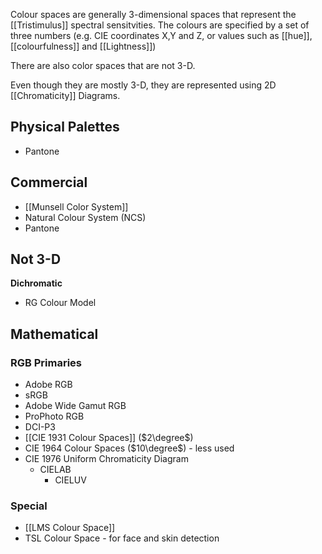 Colour spaces are generally 3-dimensional spaces that represent the [[Tristimulus]] spectral sensitvities.
The colours are specified by a set of three numbers (e.g. CIE coordinates X,Y and Z, or values such as [[hue]], [[colourfulness]] and [[Lightness]])

There are also color spaces that are not 3-D.

Even though they are mostly 3-D, they are represented using 2D [[Chromaticity]] Diagrams.

## Physical Palettes
- Pantone
## Commercial
- [[Munsell Color System]]
- Natural Colour System (NCS)
- Pantone
## Not 3-D
**Dichromatic**
- RG Colour Model
## Mathematical
### RGB Primaries
- Adobe RGB
- sRGB
- Adobe Wide Gamut RGB
- ProPhoto RGB
- DCI-P3
- [[CIE 1931 Colour Spaces]] ($2\degree$)
- CIE 1964 Colour Spaces ($10\degree$) - less used
- CIE 1976 Uniform Chromaticity Diagram
	- CIELAB
		- CIELUV
### Special
- [[LMS Colour Space]]
- TSL Colour Space - for face and skin detection